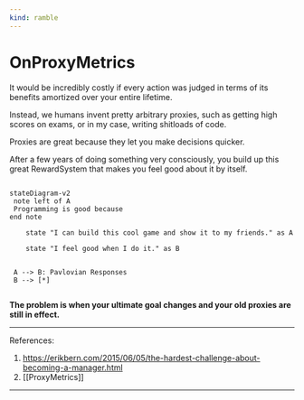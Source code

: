 ```yaml
---
kind: ramble
---
```


# OnProxyMetrics

It would be incredibly costly if every action was judged in terms of its benefits amortized over your entire lifetime.

Instead, we humans invent pretty arbitrary proxies, such as getting high scores on exams, or in my case, writing shitloads of code.

Proxies are great because they let you make decisions quicker.

After a few years of doing something very consciously, you build up this great RewardSystem that makes you feel good about it by itself.

```mermaid

stateDiagram-v2
 note left of A
 Programming is good because   
end note

    state "I can build this cool game and show it to my friends." as A

    state "I feel good when I do it." as B


 A --> B: Pavlovian Responses
 B --> [*]
    

```

__The problem is when your ultimate goal changes and your old proxies are still in effect.__

___

References:

1. <https://erikbern.com/2015/06/05/the-hardest-challenge-about-becoming-a-manager.html>
2. [[ProxyMetrics]]
___

